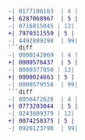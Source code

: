 ```diff
-| 0177106163  | 4 |
+| 6287068967  | 5 |
-| 0716815045 | 12|
+| 7970311559 | 5 |
-| 4492809298  | 99|
```diff
-| 0000142069  | 4 |
+| 0000576437  | 5 |
-| 0000377050 | 12|
+| 0000024663 | 5 |
-| 0000579558  | 99|
```diff
-| 0056472628  | 4 |
+| 0773203044  | 5 |
-| 0243809379 | 12|
+| 0074258375 | 5 |
-| 0926123798  | 99|
